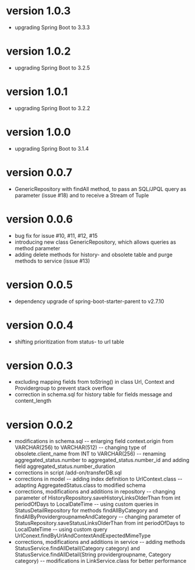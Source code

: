 # version 1.0.3
- upgrading Spring Boot to 3.3.3

# version 1.0.2
- upgrading Spring Boot to 3.2.5

# version 1.0.1
- upgrading Spring Boot to 3.2.2

# version 1.0.0
- upgrading Spring Boot to 3.1.4

# version 0.0.7
- GenericRepository with findAll method, to pass an SQL/JPQL query as parameter (issue #18) and to receive a Stream of Tuple

# version 0.0.6
- bug fix for issue #10, #11, #12, #15
- introducing new class GenericRepository, which allows queries as method parameter  
- adding delete methods for history- and obsolete table and purge methods to service (issue #13) 

# version 0.0.5
- dependency upgrade of spring-boot-starter-parent to v2.7.10

# version 0.0.4
- shifting prioritization from status- to url table

# version 0.0.3
- excluding mapping fields from toString() in class Url, Context and Providergroup to prevent stack overflow
- correction in schema.sql for history table for fields message and content_length

# version 0.0.2
- modifications in schema.sql
-- enlarging field context.origin from VARCHAR(256) to VARCHAR(512)
-- changing type of obsolete.client_name from INT to VARCHAR(256)
-- renaming  aggregated_status.number to aggregated_status.number_id and adding field  aggregated_status.number_duration
- corrections in script /add-on/transferDB.sql
- corrections in model
-- adding index definition to UrlContext.class
-- adapting AggregatedStatus.class to modified schema
- corrections, modifications and additions in repository
-- changing parameter of HistoryRepository.saveHistoryLinksOlderThan from int periodOfDays to LocalDateTime
-- using custom queries in StatusDetailRepository for methods findAllByCategory and findAllByProvidergroupnameAndCategory
-- changing parameter of StatusRepository.saveStatusLinksOlderThan from int periodOfDays to LocalDateTime
-- using custom query UrlConext.findByUrlAndContextAndExpectedMimeType
- corrections, modifications and additions in service
-- adding methods StatusService.findAllDetail(Category category) and StatusService.findAllDetail(String providergroupname, Category category)
-- modifications in LinkService.class for better performance